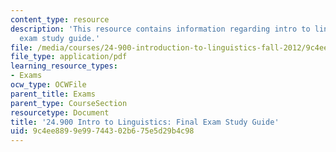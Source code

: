 ```yaml
---
content_type: resource
description: 'This resource contains information regarding intro to linguistics: final
  exam study guide.'
file: /media/courses/24-900-introduction-to-linguistics-fall-2012/9c4ee8899e99744302b675e5d29b4c98_MIT24_900F12_FinlExamGuide.pdf
file_type: application/pdf
learning_resource_types:
- Exams
ocw_type: OCWFile
parent_title: Exams
parent_type: CourseSection
resourcetype: Document
title: '24.900 Intro to Linguistics: Final Exam Study Guide'
uid: 9c4ee889-9e99-7443-02b6-75e5d29b4c98
---
```

